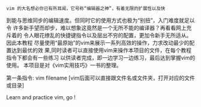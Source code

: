 	vim 的大名想必你已有所耳闻，它号称“编辑器之神”，有着无限的扩展性以及快
到能与思维同步的编辑速度。但同时它的使用方式也极为“别扭”，入门难度就足以令
许多新手望而却步，难以想象这竟然是一个无所不能的编译器？再看看网上充斥着的
令人眼花缭乱的快捷键指令以及层出不穷的配置，更加令新手无所适从。因此本教程
尽量使用“最原始”的vim来展示一系列高效的操作，力求改动最少的配置达到最优的效
果,同时读者可以直接使用vim来操作本项目的文件，在每个教程指令下都会有一些练习
以供读者完成，即一边学习一边练习，最后达到掌握vim的使用。
本项目是对《vim实用技巧》一书的整理。

第一条指令: vim filename [vim后面可以直接跟文件名或文件夹，打开对应的文件或目录]

Learn and practice vim, go !
